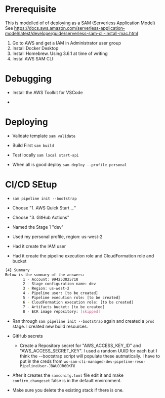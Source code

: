 # Prerequisite

This is modelled of of deploying as a SAM (Serverless Application Model)
See https://docs.aws.amazon.com/serverless-application-model/latest/developerguide/serverless-sam-cli-install-mac.html

1. Go to AWS and get a IAM in Administrator user group
2. Install Docker Desktop
3. Install Homebrew. Using 3.6.1 at time of writing
4. Instal AWS SAM CLI

# Debugging

- Install the AWS Toolkit for VSCode

-

# Deploying

- Validate template `sam validate`

- Build First `sam build`

- Test locally `sam local start-api`

- When all is good deploy `sam deploy --profile personal`

# CI/CD SEtup

- `sam pipeline init --bootstrap`

- Choose "1. AWS Quick Start ..."

- Choose "3. GitHub Actions"

- Named the Stage 1 "dev"

- Used my personal profile, region: us-west-2

- Had it create the IAM user

- Had it create the pipeline execution role and CloudFormation role and bucket

```sh
[4] Summary
Below is the summary of the answers:
        1 - Account: 994253025710
        2 - Stage configuration name: dev
        3 - Region: us-west-2
        4 - Pipeline user: [to be created]
        5 - Pipeline execution role: [to be created]
        6 - CloudFormation execution role: [to be created]
        7 - Artifacts bucket: [to be created]
        8 - ECR image repository: [skipped]
```

- Ran through `sam pipeline init --bootstrap` again and created a `prod` stage. I created new build resources.

- GitHub secrets

  - Create a Repository secret for "AWS_ACCESS_KEY_ID" and "AWS_ACCESS_SECRET_KEY". I used a random UUID for each but I think the --bootstrap script will populate these autmatically. I have to put in the creds from `ws-sam-cli-managed-dev-pipeline-reso-PipelineUser-JBWUOJR6OKF8`

- After it creates the `samconifg.toml` file edit it and make `confirm_changeset` false is in the default environment.

- Make sure you delete the existing stack if there is one.
